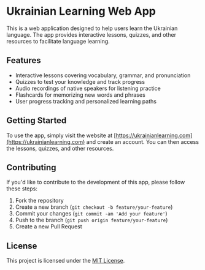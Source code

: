 # Ukrainian Learning Web App

This is a web application designed to help users learn the Ukrainian language. The app provides interactive lessons, quizzes, and other resources to facilitate language learning.

## Features

- Interactive lessons covering vocabulary, grammar, and pronunciation
- Quizzes to test your knowledge and track progress
- Audio recordings of native speakers for listening practice
- Flashcards for memorizing new words and phrases
- User progress tracking and personalized learning paths

## Getting Started

To use the app, simply visit the website at [https://ukrainianlearning.com](https://ukrainianlearning.com) and create an account. You can then access the lessons, quizzes, and other resources.

## Contributing

If you'd like to contribute to the development of this app, please follow these steps:

1. Fork the repository
2. Create a new branch (`git checkout -b feature/your-feature`)
3. Commit your changes (`git commit -am 'Add your feature'`)
4. Push to the branch (`git push origin feature/your-feature`)
5. Create a new Pull Request

## License

This project is licensed under the [MIT License](LICENSE).
